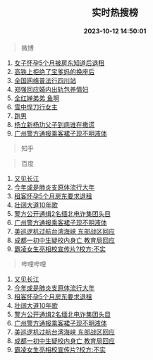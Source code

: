 <div align="center"><h2>实时热搜榜</h2><h4>2023-10-12 14:50:01</h4></div>

> 微博  

1. [女子怀孕5个月被房东知道后退租](https://s.weibo.com/weibo?q=%23%E5%A5%B3%E5%AD%90%E6%80%80%E5%AD%955%E4%B8%AA%E6%9C%88%E8%A2%AB%E6%88%BF%E4%B8%9C%E7%9F%A5%E9%81%93%E5%90%8E%E9%80%80%E7%A7%9F%23&t=31&band_rank=1&Refer=top)<br />
2. [高铁上拒绝了宝爹妈的换座后](https://s.weibo.com/weibo?q=%23%E9%AB%98%E9%93%81%E4%B8%8A%E6%8B%92%E7%BB%9D%E4%BA%86%E5%AE%9D%E7%88%B9%E5%A6%88%E7%9A%84%E6%8D%A2%E5%BA%A7%E5%90%8E%23&t=31&band_rank=2&Refer=top)<br />
3. [全国网络普法行四川站](https://s.weibo.com/weibo?q=%23%E5%85%A8%E5%9B%BD%E7%BD%91%E7%BB%9C%E6%99%AE%E6%B3%95%E8%A1%8C%E5%9B%9B%E5%B7%9D%E7%AB%99%23&t=31&band_rank=3&Refer=top)<br />
4. [郑强回应婚内出轨包养情妇](https://s.weibo.com/weibo?q=%23%E9%83%91%E5%BC%BA%E5%9B%9E%E5%BA%94%E5%A9%9A%E5%86%85%E5%87%BA%E8%BD%A8%E5%8C%85%E5%85%BB%E6%83%85%E5%A6%87%23&t=31&band_rank=4&Refer=top)<br />
5. [全红婵弟弟 鱼啊](https://s.weibo.com/weibo?q=%E5%85%A8%E7%BA%A2%E5%A9%B5%E5%BC%9F%E5%BC%9F%20%E9%B1%BC%E5%95%8A&t=31&band_rank=5&Refer=top)<br />
6. [雪中悍刀行女主](https://s.weibo.com/weibo?q=%23%E9%9B%AA%E4%B8%AD%E6%82%8D%E5%88%80%E8%A1%8C%E5%A5%B3%E4%B8%BB%23&t=31&band_rank=6&Refer=top)<br />
7. [跑男](https://s.weibo.com/weibo?q=%E8%B7%91%E7%94%B7&t=31&band_rank=7&Refer=top)<br />
8. [杨立新杨玏父子到底谁在撒谎](https://s.weibo.com/weibo?q=%23%E6%9D%A8%E7%AB%8B%E6%96%B0%E6%9D%A8%E7%8E%8F%E7%88%B6%E5%AD%90%E5%88%B0%E5%BA%95%E8%B0%81%E5%9C%A8%E6%92%92%E8%B0%8E%23&t=31&band_rank=8&Refer=top)<br />
9. [广州警方通报乘客裙子现不明液体](https://s.weibo.com/weibo?q=%23%E5%B9%BF%E5%B7%9E%E8%AD%A6%E6%96%B9%E9%80%9A%E6%8A%A5%E4%B9%98%E5%AE%A2%E8%A3%99%E5%AD%90%E7%8E%B0%E4%B8%8D%E6%98%8E%E6%B6%B2%E4%BD%93%23&t=31&band_rank=9&Refer=top)<br />

> 知乎  


> 百度  

1. [又见长江](https://www.baidu.com/s?wd=%E5%8F%88%E8%A7%81%E9%95%BF%E6%B1%9F&sa=fyb_news&rsv_dl=fyb_news)<br />
2. [今年或是肺炎支原体流行大年](https://www.baidu.com/s?wd=%E4%BB%8A%E5%B9%B4%E6%88%96%E6%98%AF%E8%82%BA%E7%82%8E%E6%94%AF%E5%8E%9F%E4%BD%93%E6%B5%81%E8%A1%8C%E5%A4%A7%E5%B9%B4&sa=fyb_news&rsv_dl=fyb_news)<br />
3. [租客怀孕5个月房东要求退租](https://www.baidu.com/s?wd=%E7%A7%9F%E5%AE%A2%E6%80%80%E5%AD%955%E4%B8%AA%E6%9C%88%E6%88%BF%E4%B8%9C%E8%A6%81%E6%B1%82%E9%80%80%E7%A7%9F&sa=fyb_news&rsv_dl=fyb_news)<br />
4. [壮阔大道10年歌](https://www.baidu.com/s?wd=%E5%A3%AE%E9%98%94%E5%A4%A7%E9%81%9310%E5%B9%B4%E6%AD%8C&sa=fyb_news&rsv_dl=fyb_news)<br />
5. [警方公开通缉2名缅北电诈集团头目](https://www.baidu.com/s?wd=%E8%AD%A6%E6%96%B9%E5%85%AC%E5%BC%80%E9%80%9A%E7%BC%892%E5%90%8D%E7%BC%85%E5%8C%97%E7%94%B5%E8%AF%88%E9%9B%86%E5%9B%A2%E5%A4%B4%E7%9B%AE&sa=fyb_news&rsv_dl=fyb_news)<br />
6. [广州警方通报乘客裙子现不明液体](https://www.baidu.com/s?wd=%E5%B9%BF%E5%B7%9E%E8%AD%A6%E6%96%B9%E9%80%9A%E6%8A%A5%E4%B9%98%E5%AE%A2%E8%A3%99%E5%AD%90%E7%8E%B0%E4%B8%8D%E6%98%8E%E6%B6%B2%E4%BD%93&sa=fyb_news&rsv_dl=fyb_news)<br />
7. [美巡逻机过航台湾海峡 东部战区回应](https://www.baidu.com/s?wd=%E7%BE%8E%E5%B7%A1%E9%80%BB%E6%9C%BA%E8%BF%87%E8%88%AA%E5%8F%B0%E6%B9%BE%E6%B5%B7%E5%B3%A1+%E4%B8%9C%E9%83%A8%E6%88%98%E5%8C%BA%E5%9B%9E%E5%BA%94&sa=fyb_news&rsv_dl=fyb_news)<br />
8. [成都一初中生疑校内身亡 教育局回应](https://www.baidu.com/s?wd=%E6%88%90%E9%83%BD%E4%B8%80%E5%88%9D%E4%B8%AD%E7%94%9F%E7%96%91%E6%A0%A1%E5%86%85%E8%BA%AB%E4%BA%A1+%E6%95%99%E8%82%B2%E5%B1%80%E5%9B%9E%E5%BA%94&sa=fyb_news&rsv_dl=fyb_news)<br />
9. [霸凌女生亮相校宣传片?校方:不实](https://www.baidu.com/s?wd=%E9%9C%B8%E5%87%8C%E5%A5%B3%E7%94%9F%E4%BA%AE%E7%9B%B8%E6%A0%A1%E5%AE%A3%E4%BC%A0%E7%89%87%3F%E6%A0%A1%E6%96%B9%3A%E4%B8%8D%E5%AE%9E&sa=fyb_news&rsv_dl=fyb_news)<br />

> 哔哩哔哩  

1. [又见长江](https://www.baidu.com/s?wd=%E5%8F%88%E8%A7%81%E9%95%BF%E6%B1%9F&sa=fyb_news&rsv_dl=fyb_news)<br />
2. [今年或是肺炎支原体流行大年](https://www.baidu.com/s?wd=%E4%BB%8A%E5%B9%B4%E6%88%96%E6%98%AF%E8%82%BA%E7%82%8E%E6%94%AF%E5%8E%9F%E4%BD%93%E6%B5%81%E8%A1%8C%E5%A4%A7%E5%B9%B4&sa=fyb_news&rsv_dl=fyb_news)<br />
3. [租客怀孕5个月房东要求退租](https://www.baidu.com/s?wd=%E7%A7%9F%E5%AE%A2%E6%80%80%E5%AD%955%E4%B8%AA%E6%9C%88%E6%88%BF%E4%B8%9C%E8%A6%81%E6%B1%82%E9%80%80%E7%A7%9F&sa=fyb_news&rsv_dl=fyb_news)<br />
4. [壮阔大道10年歌](https://www.baidu.com/s?wd=%E5%A3%AE%E9%98%94%E5%A4%A7%E9%81%9310%E5%B9%B4%E6%AD%8C&sa=fyb_news&rsv_dl=fyb_news)<br />
5. [警方公开通缉2名缅北电诈集团头目](https://www.baidu.com/s?wd=%E8%AD%A6%E6%96%B9%E5%85%AC%E5%BC%80%E9%80%9A%E7%BC%892%E5%90%8D%E7%BC%85%E5%8C%97%E7%94%B5%E8%AF%88%E9%9B%86%E5%9B%A2%E5%A4%B4%E7%9B%AE&sa=fyb_news&rsv_dl=fyb_news)<br />
6. [广州警方通报乘客裙子现不明液体](https://www.baidu.com/s?wd=%E5%B9%BF%E5%B7%9E%E8%AD%A6%E6%96%B9%E9%80%9A%E6%8A%A5%E4%B9%98%E5%AE%A2%E8%A3%99%E5%AD%90%E7%8E%B0%E4%B8%8D%E6%98%8E%E6%B6%B2%E4%BD%93&sa=fyb_news&rsv_dl=fyb_news)<br />
7. [美巡逻机过航台湾海峡 东部战区回应](https://www.baidu.com/s?wd=%E7%BE%8E%E5%B7%A1%E9%80%BB%E6%9C%BA%E8%BF%87%E8%88%AA%E5%8F%B0%E6%B9%BE%E6%B5%B7%E5%B3%A1+%E4%B8%9C%E9%83%A8%E6%88%98%E5%8C%BA%E5%9B%9E%E5%BA%94&sa=fyb_news&rsv_dl=fyb_news)<br />
8. [成都一初中生疑校内身亡 教育局回应](https://www.baidu.com/s?wd=%E6%88%90%E9%83%BD%E4%B8%80%E5%88%9D%E4%B8%AD%E7%94%9F%E7%96%91%E6%A0%A1%E5%86%85%E8%BA%AB%E4%BA%A1+%E6%95%99%E8%82%B2%E5%B1%80%E5%9B%9E%E5%BA%94&sa=fyb_news&rsv_dl=fyb_news)<br />
9. [霸凌女生亮相校宣传片?校方:不实](https://www.baidu.com/s?wd=%E9%9C%B8%E5%87%8C%E5%A5%B3%E7%94%9F%E4%BA%AE%E7%9B%B8%E6%A0%A1%E5%AE%A3%E4%BC%A0%E7%89%87%3F%E6%A0%A1%E6%96%B9%3A%E4%B8%8D%E5%AE%9E&sa=fyb_news&rsv_dl=fyb_news)<br />
